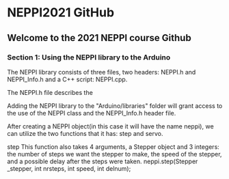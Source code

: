 # NEPPI2021 GitHub

## Welcome to the 2021 NEPPI course Github

### Section 1: Using the NEPPI library to the Arduino

The NEPPI library consists of three files, two headers: NEPPI.h and NEPPI_Info.h and a C++ script: NEPPI.cpp.

The NEPPI.h file describes the

Adding the NEPPI library to the "Arduino/libraries" folder will grant access to the use of the NEPPI class and the NEPPI_Info.h header file.

After creating a NEPPI object(in this case it will have the name neppi), we can utilize the two functions that it has: step and servo.


step
This function also takes 4 arguments, a Stepper object and 3 integers: the number of steps we want the stepper to make, the speed of the stepper, and a possible delay after the steps were taken.
neppi.step(Stepper _stepper, int nrsteps, int speed, int delnum);
